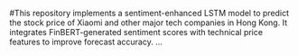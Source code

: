 #This repository implements a sentiment-enhanced LSTM model to predict the stock price of Xiaomi and other major tech companies in Hong Kong. It integrates FinBERT-generated sentiment scores with technical price features to improve forecast accuracy.
...
